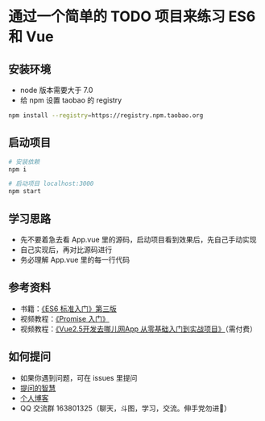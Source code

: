 # 通过一个简单的 TODO 项目来练习 ES6 和 Vue

## 安装环境
- node 版本需要大于 7.0
- 给 npm 设置 taobao 的 registry
```bash
npm install --registry=https://registry.npm.taobao.org
```

## 启动项目
``` bash
# 安装依赖
npm i

# 启动项目 localhost:3000
npm start
```

## 学习思路
- 先不要着急去看 App.vue 里的源码，启动项目看到效果后，先自己手动实现
- 自己实现后，再对比源码进行
- 务必理解 App.vue 里的每一行代码

## 参考资料
- 书籍：[《ES6 标准入门》第三版](http://es6.ruanyifeng.com/)
- 视频教程：[《Promise 入门》](https://www.imooc.com/learn/949)
- 视频教程：[《Vue2.5开发去哪儿网App 从零基础入门到实战项目》](https://coding.imooc.com/class/203.html)（需付费）

## 如何提问
- 如果你遇到问题，可在 issues 里提问
- [提问的智慧](https://github.com/tvvocold/How-To-Ask-Questions-The-Smart-Way)
- [个人博客](https://www.jianshu.com/u/4152d9aab276)
- QQ 交流群 163801325（聊天，斗图，学习，交流。伸手党勿进）
